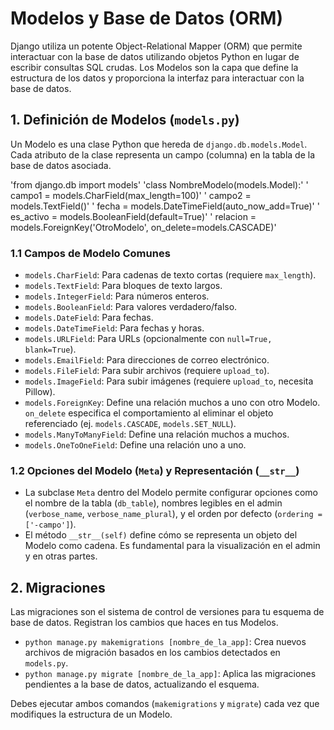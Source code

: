 # Modelos y Base de Datos (ORM)

Django utiliza un potente Object-Relational Mapper (ORM) que permite interactuar con la base de datos utilizando objetos Python en lugar de escribir consultas SQL crudas. Los Modelos son la capa que define la estructura de los datos y proporciona la interfaz para interactuar con la base de datos.

## 1. Definición de Modelos (`models.py`)

Un Modelo es una clase Python que hereda de `django.db.models.Model`. Cada atributo de la clase representa un campo (columna) en la tabla de la base de datos asociada.

'from django.db import models'
'class NombreModelo(models.Model):'
'    campo1 = models.CharField(max_length=100)'
'    campo2 = models.TextField()'
'    fecha = models.DateTimeField(auto_now_add=True)'
'    es_activo = models.BooleanField(default=True)'
'    relacion = models.ForeignKey('OtroModelo', on_delete=models.CASCADE)'

### 1.1 Campos de Modelo Comunes

* `models.CharField`: Para cadenas de texto cortas (requiere `max_length`).
* `models.TextField`: Para bloques de texto largos.
* `models.IntegerField`: Para números enteros.
* `models.BooleanField`: Para valores verdadero/falso.
* `models.DateField`: Para fechas.
* `models.DateTimeField`: Para fechas y horas.
* `models.URLField`: Para URLs (opcionalmente con `null=True, blank=True`).
* `models.EmailField`: Para direcciones de correo electrónico.
* `models.FileField`: Para subir archivos (requiere `upload_to`).
* `models.ImageField`: Para subir imágenes (requiere `upload_to`, necesita Pillow).
* `models.ForeignKey`: Define una relación muchos a uno con otro Modelo. `on_delete` especifica el comportamiento al eliminar el objeto referenciado (ej. `models.CASCADE`, `models.SET_NULL`).
* `models.ManyToManyField`: Define una relación muchos a muchos.
* `models.OneToOneField`: Define una relación uno a uno.

### 1.2 Opciones del Modelo (`Meta`) y Representación (`__str__`)

* La subclase `Meta` dentro del Modelo permite configurar opciones como el nombre de la tabla (`db_table`), nombres legibles en el admin (`verbose_name`, `verbose_name_plural`), y el orden por defecto (`ordering = ['-campo']`).
* El método `__str__(self)` define cómo se representa un objeto del Modelo como cadena. Es fundamental para la visualización en el admin y en otras partes.

## 2. Migraciones

Las migraciones son el sistema de control de versiones para tu esquema de base de datos. Registran los cambios que haces en tus Modelos.

* `python manage.py makemigrations [nombre_de_la_app]`: Crea nuevos archivos de migración basados en los cambios detectados en `models.py`.
* `python manage.py migrate [nombre_de_la_app]`: Aplica las migraciones pendientes a la base de datos, actualizando el esquema.

Debes ejecutar ambos comandos (`makemigrations` y `migrate`) cada vez que modifiques la estructura de un Modelo.
